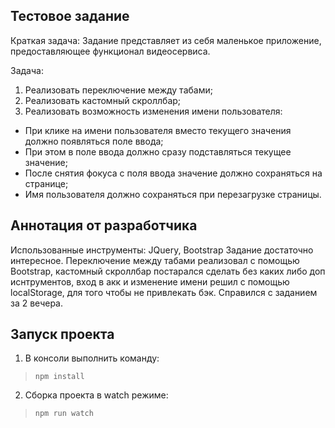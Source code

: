 ## Тестовое задание

Краткая задача: Задание представляет из себя маленькое приложение, предоставляющее функционал
видеосервиса.

Задача:
1. Реализовать переключение между табами;
2. Реализовать кастомный скроллбар;
3. Реализовать возможность изменения имени пользователя:
 - При клике на имени пользователя вместо текущего значения должно
 появляться поле ввода;
 - При этом в поле ввода должно сразу подставляться текущее значение;
 - После снятия фокуса с поля ввода значение должно сохраняться на странице;
 - Имя пользователя должно сохраняться при перезагрузке страницы.

## Аннотация от разработчика

Использованные инструменты: JQuery, Bootstrap
Задание достаточно интересное. Переключение между табами реализовал с помощью Bootstrap, кастомный скроллбар постарался сделать без каких либо доп иснтрументов, вход в акк и изменение имени решил с помощью localStorage, для того чтобы не привлекать бэк. Справился с заданием за 2 вечера.

## Запуск проекта

1. В консоли выполнить команду:
>`npm install`
 
2. Сборка проекта в watch режиме:
>`npm run watch` 
